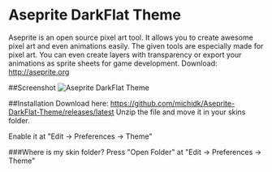 # Aseprite DarkFlat Theme
Aseprite is an open source pixel art tool. It allows you to create awesome pixel art and even animations easily. The given tools are especially made for pixel art. You can even create layers with transparency or export your animations as sprite sheets for game development.
Download: http://aseprite.org

##Screenshot
![](https://www.michidk.cat/wp-content/uploads/2015/06/WkKTqXo.png "Aseprite DarkFlat Theme")

##Installation
Download here: https://github.com/michidk/Aseprite-DarkFlat-Theme/releases/latest
Unzip the file and move it in your skins folder.

Enable it at "Edit -> Preferences -> Theme"

###Where is my skin folder?
Press "Open Folder" at "Edit -> Preferences -> Theme"